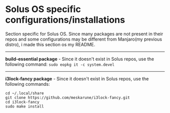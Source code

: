 # Solus OS specific configurations/installations

Section specific for Solus OS. Since many packages are not present in their repos and some configurations may be different from Manjaro(my previous distro), i made this section os my README.

------

**build-essential package** - Since it doesn't exist in Solus repos, use the following command: `sudo eopkg it -c system.devel`

------

**i3lock-fancy package** - Since it doesn't exist in Solus repos, use the following commands:

```
cd ~/.local/share
git clone https://github.com/meskarune/i3lock-fancy.git
cd i3lock-fancy
sudo make install
```
